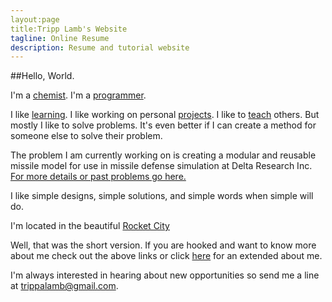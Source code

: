 ```yaml
---
layout:page
title:Tripp Lamb's Website
tagline: Online Resume
description: Resume and tutorial website
---
```


##Hello, World.

I'm a [chemist](trippalamb.com/chemist). 
I'm a [programmer](trippalamb.com/programmer).

I like [learning](trippalamb.com/skils). 
I like working on personal [projects](trippalamb.com/projects). 
I like to [teach](trippalamb.com/tutorials) others.
But mostly I like to solve problems. It's even better if I can create a method for someone else to solve their problem.

The problem I am currently working on is creating a modular and reusable missile model for use in missile defense simulation at Delta Research Inc. [For more details or past problems go here.](trippalamb.com/problems) 

I like simple designs, simple solutions, and simple words when simple will do.

I'm located in the beautiful [Rocket City](https://en.wikipedia.org/wiki/Huntsville,_Alabama)

Well, that was the short version. If you are hooked and want to know more about me check out the above links or click [here](trippalamb.com/about) for an extended about me.

I'm always interested in hearing about new opportunities so send me a line at trippalamb@gmail.com.
